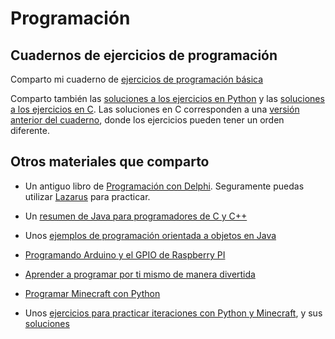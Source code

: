 # Programación

## Cuadernos de ejercicios de programación

Comparto mi cuaderno de [ejercicios de programación básica](http://www.xtec.cat/~acastan/textos/PB_Practicas_Python.pdf)

Comparto también las [soluciones a los ejercicios en Python](http://www.xtec.cat/~acastan/textos/PB_Soluciones_Python.tar.bz2) y las [soluciones a los ejercicios en C](http://www.xtec.cat/~acastan/textos/PB_Soluciones_C.tar.bz2). Las soluciones en C corresponden a una [versión anterior del cuaderno](http://www.xtec.cat/~acastan/textos/PB_Practicas_C.pdf), donde los ejercicios pueden tener un orden diferente.

## Otros materiales que comparto

 * Un antiguo libro de [Programación con Delphi](http://www.xtec.cat/~acastan/textos/PV_Delphi.pdf). Seguramente puedas utilizar [Lazarus](https://www.lazarus-ide.org/) para practicar.

 * Un [resumen de Java para programadores de C y C++](http://www.xtec.cat/~acastan/textos/Java.pdf)

 * Unos [ejemplos de programación orientada a objetos en Java](http://www.xtec.cat/~acastan/textos/POO_Soluciones_Java.tar.bz2)

 * [Programando Arduino y el GPIO de Raspberry PI](http://www.xtec.cat/~acastan/textos/PB_Arduino_Raspberry.pdf)

 * [Aprender a programar por ti mismo de manera divertida](motivar.md)

 * [Programar Minecraft con Python](minecraft.md)

 * Unos [ejercicios para practicar iteraciones con Python y Minecraft](), y sus [soluciones]()
